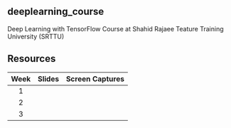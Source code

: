 ## deeplearning_course
Deep Learning with TensorFlow Course at Shahid Rajaee Teature Training University (SRTTU)

## Resources
|Week|Slides|Screen Captures|
|:--:|:----------:|:-------------:|
|1|||
|2|||
|3|||
